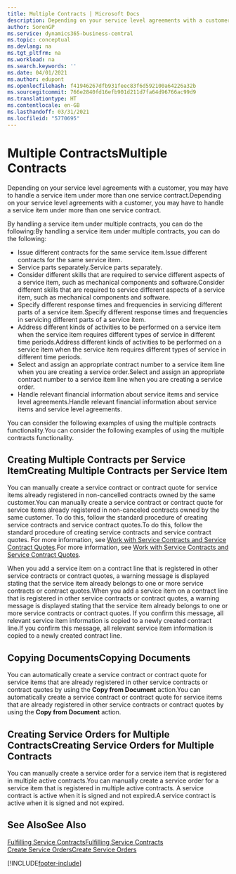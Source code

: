 ```yaml
---
title: Multiple Contracts | Microsoft Docs
description: Depending on your service level agreements with a customer, you may have to handle a service item under more than one service contract.
author: SorenGP
ms.service: dynamics365-business-central
ms.topic: conceptual
ms.devlang: na
ms.tgt_pltfrm: na
ms.workload: na
ms.search.keywords: ''
ms.date: 04/01/2021
ms.author: edupont
ms.openlocfilehash: f41946267dfb931feec83f6d592100a64226a32b
ms.sourcegitcommit: 766e2840fd16efb901d211d7fa64d96766ac99d9
ms.translationtype: HT
ms.contentlocale: en-GB
ms.lasthandoff: 03/31/2021
ms.locfileid: "5770695"
---
```

# <a name="multiple-contracts"></a><span data-ttu-id="3513b-103">Multiple Contracts</span><span class="sxs-lookup"><span data-stu-id="3513b-103">Multiple Contracts</span></span>
<span data-ttu-id="3513b-104">Depending on your service level agreements with a customer, you may have to handle a service item under more than one service contract.</span><span class="sxs-lookup"><span data-stu-id="3513b-104">Depending on your service level agreements with a customer, you may have to handle a service item under more than one service contract.</span></span>  
  
<span data-ttu-id="3513b-105">By handling a service item under multiple contracts, you can do the following:</span><span class="sxs-lookup"><span data-stu-id="3513b-105">By handling a service item under multiple contracts, you can do the following:</span></span>  
  
* <span data-ttu-id="3513b-106">Issue different contracts for the same service item.</span><span class="sxs-lookup"><span data-stu-id="3513b-106">Issue different contracts for the same service item.</span></span>  
* <span data-ttu-id="3513b-107">Service parts separately.</span><span class="sxs-lookup"><span data-stu-id="3513b-107">Service parts separately.</span></span>  
* <span data-ttu-id="3513b-108">Consider different skills that are required to service different aspects of a service item, such as mechanical components and software.</span><span class="sxs-lookup"><span data-stu-id="3513b-108">Consider different skills that are required to service different aspects of a service item, such as mechanical components and software.</span></span>  
* <span data-ttu-id="3513b-109">Specify different response times and frequencies in servicing different parts of a service item.</span><span class="sxs-lookup"><span data-stu-id="3513b-109">Specify different response times and frequencies in servicing different parts of a service item.</span></span>  
* <span data-ttu-id="3513b-110">Address different kinds of activities to be performed on a service item when the service item requires different types of service in different time periods.</span><span class="sxs-lookup"><span data-stu-id="3513b-110">Address different kinds of activities to be performed on a service item when the service item requires different types of service in different time periods.</span></span>  
* <span data-ttu-id="3513b-111">Select and assign an appropriate contract number to a service item line when you are creating a service order.</span><span class="sxs-lookup"><span data-stu-id="3513b-111">Select and assign an appropriate contract number to a service item line when you are creating a service order.</span></span>  
* <span data-ttu-id="3513b-112">Handle relevant financial information about service items and service level agreements.</span><span class="sxs-lookup"><span data-stu-id="3513b-112">Handle relevant financial information about service items and service level agreements.</span></span>  
  
<span data-ttu-id="3513b-113">You can consider the following examples of using the multiple contracts functionality.</span><span class="sxs-lookup"><span data-stu-id="3513b-113">You can consider the following examples of using the multiple contracts functionality.</span></span>  
  
## <a name="creating-multiple-contracts-per-service-item"></a><span data-ttu-id="3513b-114">Creating Multiple Contracts per Service Item</span><span class="sxs-lookup"><span data-stu-id="3513b-114">Creating Multiple Contracts per Service Item</span></span>  
<span data-ttu-id="3513b-115">You can manually create a service contract or contract quote for service items already registered in non-cancelled contracts owned by the same customer.</span><span class="sxs-lookup"><span data-stu-id="3513b-115">You can manually create a service contract or contract quote for service items already registered in non-canceled contracts owned by the same customer.</span></span> <span data-ttu-id="3513b-116">To do this, follow the standard procedure of creating service contracts and service contract quotes.</span><span class="sxs-lookup"><span data-stu-id="3513b-116">To do this, follow the standard procedure of creating service contracts and service contract quotes.</span></span> <span data-ttu-id="3513b-117">For more information, see [Work with Service Contracts and Service Contract Quotes](service-how-to-create-service-contracts-and-service-contract-quotes.md).</span><span class="sxs-lookup"><span data-stu-id="3513b-117">For more information, see [Work with Service Contracts and Service Contract Quotes](service-how-to-create-service-contracts-and-service-contract-quotes.md).</span></span>  
  
<span data-ttu-id="3513b-118">When you add a service item on a contract line that is registered in other service contracts or contract quotes, a warning message is displayed stating that the service item already belongs to one or more service contracts or contract quotes.</span><span class="sxs-lookup"><span data-stu-id="3513b-118">When you add a service item on a contract line that is registered in other service contracts or contract quotes, a warning message is displayed stating that the service item already belongs to one or more service contracts or contract quotes.</span></span> <span data-ttu-id="3513b-119">If you confirm this message, all relevant service item information is copied to a newly created contract line.</span><span class="sxs-lookup"><span data-stu-id="3513b-119">If you confirm this message, all relevant service item information is copied to a newly created contract line.</span></span>  
  
## <a name="copying-documents"></a><span data-ttu-id="3513b-120">Copying Documents</span><span class="sxs-lookup"><span data-stu-id="3513b-120">Copying Documents</span></span>  
<span data-ttu-id="3513b-121">You can automatically create a service contract or contract quote for service items that are already registered in other service contracts or contract quotes by using the **Copy from Document** action.</span><span class="sxs-lookup"><span data-stu-id="3513b-121">You can automatically create a service contract or contract quote for service items that are already registered in other service contracts or contract quotes by using the **Copy from Document** action.</span></span>  
  
## <a name="creating-service-orders-for-multiple-contracts"></a><span data-ttu-id="3513b-122">Creating Service Orders for Multiple Contracts</span><span class="sxs-lookup"><span data-stu-id="3513b-122">Creating Service Orders for Multiple Contracts</span></span>  
<span data-ttu-id="3513b-123">You can manually create a service order for a service item that is registered in multiple active contracts.</span><span class="sxs-lookup"><span data-stu-id="3513b-123">You can manually create a service order for a service item that is registered in multiple active contracts.</span></span> <span data-ttu-id="3513b-124">A service contract is active when it is signed and not expired.</span><span class="sxs-lookup"><span data-stu-id="3513b-124">A service contract is active when it is signed and not expired.</span></span>  
  
## <a name="see-also"></a><span data-ttu-id="3513b-125">See Also</span><span class="sxs-lookup"><span data-stu-id="3513b-125">See Also</span></span>  
[<span data-ttu-id="3513b-126">Fulfilling Service Contracts</span><span class="sxs-lookup"><span data-stu-id="3513b-126">Fulfilling Service Contracts</span></span>](service-fulfill-service-contracts.md)  
[<span data-ttu-id="3513b-127">Create Service Orders</span><span class="sxs-lookup"><span data-stu-id="3513b-127">Create Service Orders</span></span>](service-how-to-create-service-orders.md)  


[!INCLUDE[footer-include](includes/footer-banner.md)]
